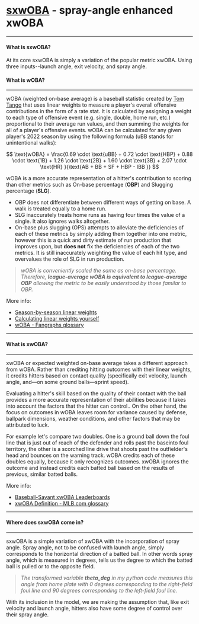 # [sxwOBA](https://sxwoba.herokuapp.com/) - spray-angle enhanced xwOBA
---

#### What is sxwOBA?
At its core sxwOBA is simply a variation of the popular metric xwOBA. Using three inputs--launch angle, exit velocity, and spray angle.

#### What is wOBA?
---

wOBA (weighted on-base average) is a baseball statistic created by [Tom Tango](http://www.tangotiger.com/index.php) that uses linear weights to measure a player's overall offensive contributions in the form of a rate stat. It is calculated by assigning a weight to each type of offensive event (e.g. single, double, home run, etc.) proportional to their average run values, and then summing the weights for all of a player's offensive events. wOBA can be calculated for any given player's 2022 season by using the following formula (uBB stands for unintentional walks):

$$ \text{wOBA} = \frac{0.69 \cdot \text{uBB} + 0.72 \cdot \text{HBP} + 0.88 \cdot \text{1B} + 1.26 \cdot \text{2B} + 1.60 \cdot \text{3B} + 2.07 \cdot \text{HR} }{\text{AB + BB + SF + HBP - IBB }} $$

wOBA is a more accurate representation of a hitter's contribution to scoring than other metrics such as On-base percentage (**OBP**) and Slugging percentage (**SLG**).
- OBP does not differentiate between different ways of getting on base. A walk is treated equally to a home run.
- SLG inaccurately treats home runs as having four times the value of a single. It also ignores walks altogether.
- On-base plus slugging (OPS) attempts to alleviate the deficiencies of each of these metrics by simply adding them together into one metric, however this is a quick and dirty estimate of run production that improves upon, but **does not** fix the deficiencies of each of the two metrics. It is still inaccurately weighting the value of each hit type, and overvalues the role of SLG in run production.

> *wOBA is conveniently scaled the same as on-base percentage. Therefore, **league-average wOBA is equivalent to league-average OBP** allowing the metric to be easily understood by those familar to OBP.*

More info:
- [Season-by-season linear weights](https://www.fangraphs.com/guts.aspx?type=cn)
- [Calculating linear weights yourself](http://www.insidethebook.com/ee/index.php/site/article/woba_year_by_year_calculations/)
- [wOBA - Fangraphs glossary](https://library.fangraphs.com/offense/woba/)


---
#### What is xwOBA?
---

xwOBA or expected weighted on-base average takes a different approach from wOBA. Rather than crediting hitting outcomes with their linear weights, it credits hitters based on contact quality (specifically exit velocity, launch angle, and&mdash;on some ground balls&mdash;sprint speed). 

Evaluating a hitter's skill based on the quality of their contact with the ball provides a more accurate representation of their abilities because it takes into account the factors that the hitter can control.. On the other hand, the focus on outcomes in wOBA leaves room for variance caused by defense, ballpark dimensions, weather conditions, and other factors that may be attributed to luck. 

For example let's compare two doubles. One is a ground ball down the foul line that is just out of reach of the defender and rolls past the baseinto foul territory, the other is a scorched line drive that shoots past the outfielder's head and bounces on the warning track. wOBA credits each of these doubles equally, because it only recognizes outcomes. xwOBA  ignores the outcome and instead credits each batted ball based on the results of previous, similar batted balls.

More info:
- [Baseball-Savant xwOBA Leaderboards](https://baseballsavant.mlb.com/leaderboard/expected_statistics)
- [xwOBA Definition - MLB.com glossary](https://www.mlb.com/glossary/statcast/expected-woba)



---
#### Where does sxwOBA come in?
---

sxwOBA is a simple variation of xwOBA with the incorporation of spray angle. Spray angle, not to be confused with launch angle, simply corresponds to the horizontal direction of a batted ball. In other words spray angle, which is measured in degrees, tells us the degree to which the batted ball is pulled or to the opposite field.

> *The transformed variable **theta_deg** in my python code measures this angle from home plate with 0 degrees corresponding to the right-field foul line and 90 degrees corresponding to the left-field foul line.*

With its inclusion in the model, we are making the assumption that, like exit velocity and launch angle, hitters also have some degree of control over their spray angle.




